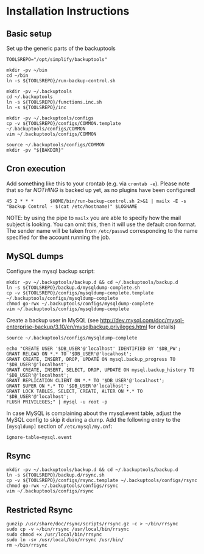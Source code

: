 Installation Instructions
=========================

Basic setup
-----------
Set up the generic parts of the backuptools
```
TOOLSREPO="/opt/simplify/backuptools"

mkdir -pv ~/bin
cd ~/bin
ln -s ${TOOLSREPO}/run-backup-control.sh

mkdir -pv ~/.backuptools
cd ~/.backuptools
ln -s ${TOOLSREPO}/functions.inc.sh
ln -s ${TOOLSREPO}/inc

mkdir -pv ~/.backuptools/configs
cp -v ${TOOLSREPO}/configs/COMMON.template ~/.backuptools/configs/COMMON
vim ~/.backuptools/configs/COMMON

source ~/.backuptools/configs/COMMON
mkdir -pv "${BAKDIR}"
```

Cron execution
--------------
Add something like this to your crontab (e.g. via `crontab -e`). Please note
that so far *NOTHING* is backed up yet, as no plugins have been configured!
```
45 2 * * *      $HOME/bin/run-backup-control.sh 2>&1 | mailx -E -s "Backup Control - $(cat /etc/hostname)" $LOGNAME
```

NOTE: by using the pipe to `mailx` you are able to specify how the mail
subject is looking. You can omit this, then it will use the default cron
format. The sender name will be taken from `/etc/passwd` corresponding to the
name specified for the account running the job.

MySQL dumps
-----------

Configure the mysql backup script:
```
mkdir -pv ~/.backuptools/backup.d && cd ~/.backuptools/backup.d
ln -s ${TOOLSREPO}/backup.d/mysqldump-complete.sh
cp -v ${TOOLSREPO}/configs/mysqldump-complete.template ~/.backuptools/configs/mysqldump-complete
chmod go-rwx ~/.backuptools/configs/mysqldump-complete
vim ~/.backuptools/configs/mysqldump-complete
```

Create a backup user in MySQL (see
http://dev.mysql.com/doc/mysql-enterprise-backup/3.10/en/mysqlbackup.privileges.html
for details)
```
source ~/.backuptools/configs/mysqldump-complete

echo "CREATE USER '$DB_USER'@'localhost' IDENTIFIED BY '$DB_PW';
GRANT RELOAD ON *.* TO '$DB_USER'@'localhost';
GRANT CREATE, INSERT, DROP, UPDATE ON mysql.backup_progress TO '$DB_USER'@'localhost';
GRANT CREATE, INSERT, SELECT, DROP, UPDATE ON mysql.backup_history TO '$DB_USER'@'localhost';
GRANT REPLICATION CLIENT ON *.* TO '$DB_USER'@'localhost';
GRANT SUPER ON *.* TO '$DB_USER'@'localhost';
GRANT LOCK TABLES, SELECT, CREATE, ALTER ON *.* TO '$DB_USER'@'localhost';
FLUSH PRIVILEGES;" | mysql -u root -p
```

In case MySQL is complaining about the mysql.event table, adjust the MySQL
config to skip it during a dump. Add the following entry to the `[mysqldump]`
section of `/etc/mysql/my.cnf`:

```
ignore-table=mysql.event
```

Rsync
-----
```
mkdir -pv ~/.backuptools/backup.d && cd ~/.backuptools/backup.d
ln -s ${TOOLSREPO}/backup.d/rsync.sh
cp -v ${TOOLSREPO}/configs/rsync.template ~/.backuptools/configs/rsync
chmod go-rwx ~/.backuptools/configs/rsync
vim ~/.backuptools/configs/rsync
```

Restricted Rsync
----------------
```
gunzip /usr/share/doc/rsync/scripts/rrsync.gz -c > ~/bin/rrsync
sudo cp -v ~/bin/rrsync /usr/local/bin/rrsync
sudo chmod +x /usr/local/bin/rrsync
sudo ln -sv /usr/local/bin/rrsync /usr/bin/
rm ~/bin/rrsync
```
